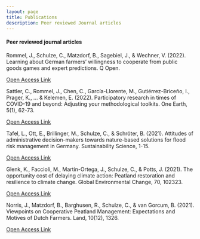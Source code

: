 ```yaml
---
layout: page
title: Publications
description: Peer reviewed Journal articles
---
```

#### Peer reviewed journal articles

Rommel, J., Schulze, C., Matzdorf, B., Sagebiel, J., & Wechner, V. (2022). Learning about German farmers’ willingness to cooperate from public goods games and expert predictions. Q Open.

<a href="https://doi.org/10.1093/qopen/qoac023">Open Access Link</a>

Sattler, C., Rommel, J., Chen, C., García-Llorente, M., Gutiérrez-Briceño, I., Prager, K., ... & Kelemen, E. (2022). Participatory research in times of COVID-19 and beyond: Adjusting your methodological toolkits. One Earth, 5(1), 62-73.

<a href="https://doi.org/10.1016/j.oneear.2021.12.006">Open Access Link</a>

Tafel, L., Ott, E., Brillinger, M., Schulze, C., & Schröter, B. (2021). Attitudes of administrative decision-makers towards nature-based solutions for flood risk management in Germany. Sustainability Science, 1-15.

<a href="https://doi.org/10.1007/s11625-021-01072-0">Open Access Link</a>

Glenk, K., Faccioli, M., Martin-Ortega, J., Schulze, C., & Potts, J. (2021). The opportunity cost of delaying climate action: Peatland restoration and resilience to climate change. Global Environmental Change, 70, 102323.

<a href="https://doi.org/10.1016/j.gloenvcha.2021.102323">Open Access Link</a>

Norris, J., Matzdorf, B., Barghusen, R., Schulze, C., & van Gorcum, B. (2021). Viewpoints on Cooperative Peatland Management: Expectations and Motives of Dutch Farmers. Land, 10(12), 1326.

<a href="https://doi.org/10.3390/land10121326">Open Access Link</a>

<!--[click here for the most recent version of the paper]({{ BASE_PATH}}/pages/working_papers/sample-working-paper.pdf)-->


<!-- Note: this is how to write a comment in HTML. Everything in here won't show up on your webpage.-->

<!--
To increase the size of the title, use fewer # in front of the paper title.
To decrease the size of the title, use more #. 
To remove the italics, remove the * before and after the description
To remove the underline from the title, remove the <u> tags (<u> and </u>)
-->
